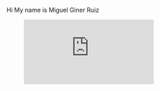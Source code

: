 Hi My name is Miguel Giner Ruiz
<picture>
<figure><embed src="https://wakatime.com/share/@209052cd-c4ea-42c6-aa31-d5922c88da97/26151300-81f2-4784-87b2-60c0578139ac.svg"></embed></figure>
</picture>
